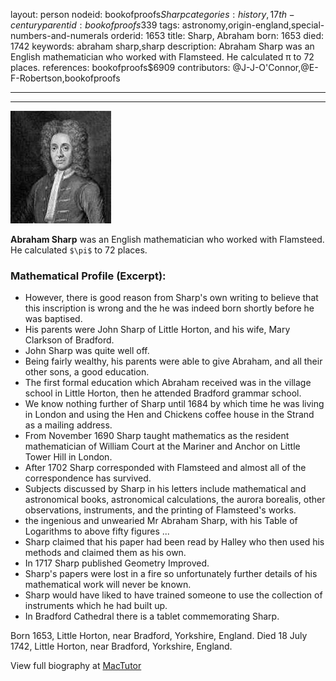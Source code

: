 layout: person
nodeid: bookofproofs$Sharp
categories: history,17th-century
parentid: bookofproofs$339
tags: astronomy,origin-england,special-numbers-and-numerals
orderid: 1653
title: Sharp, Abraham
born: 1653
died: 1742
keywords: abraham sharp,sharp
description: Abraham Sharp was an English mathematician who worked with Flamsteed. He calculated π to 72 places.
references: bookofproofs$6909
contributors: @J-J-O'Connor,@E-F-Robertson,bookofproofs

---



---

![Sharp.jpg](https://github.com/bookofproofs/bookofproofs.github.io/blob/main/_sources/_assets/images/portraits/Sharp.jpg?raw=true)

**Abraham Sharp** was an English mathematician who worked with Flamsteed. He calculated `$\pi$` to 72 places.

### Mathematical Profile (Excerpt):
* However, there is good reason from Sharp's own writing to believe that this inscription is wrong and the he was indeed born shortly before he was baptised.
* His parents were John Sharp of Little Horton, and his wife, Mary Clarkson of Bradford.
* John Sharp was quite well off.
* Being fairly wealthy, his parents were able to give Abraham, and all their other sons, a good education.
* The first formal education which Abraham received was in the village school in Little Horton, then he attended Bradford grammar school.
* We know nothing further of Sharp until 1684 by which time he was living in London and using the Hen and Chickens coffee house in the Strand as a mailing address.
* From November 1690 Sharp taught mathematics as the resident mathematician of William Court at the Mariner and Anchor on Little Tower Hill in London.
* After 1702 Sharp corresponded with Flamsteed and almost all of the correspondence has survived.
* Subjects discussed by Sharp in his letters include mathematical and astronomical books, astronomical calculations, the aurora borealis, other observations, instruments, and the printing of Flamsteed's works.
* the ingenious and unwearied Mr Abraham Sharp, with his Table of Logarithms to above fifty figures ...
* Sharp claimed that his paper had been read by Halley who then used his methods and claimed them as his own.
* In 1717 Sharp published Geometry Improved.
* Sharp's papers were lost in a fire so unfortunately further details of his mathematical work will never be known.
* Sharp would have liked to have trained someone to use the collection of instruments which he had built up.
* In Bradford Cathedral there is a tablet commemorating Sharp.

Born 1653, Little Horton, near Bradford, Yorkshire, England. Died 18 July 1742, Little Horton, near Bradford, Yorkshire, England.

View full biography at [MacTutor](https://mathshistory.st-andrews.ac.uk/Biographies/Sharp/)
